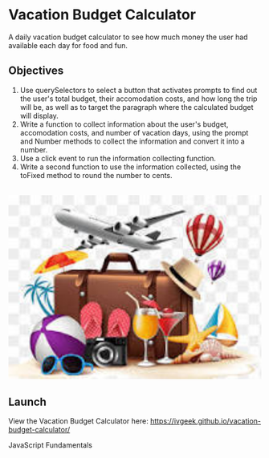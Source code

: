 # Vacation Budget Calculator

A daily vacation budget calculator to see how much money the user had available each day for food and fun.

## Objectives

1. Use querySelectors to select a button that activates prompts to find out the user's total budget, their accomodation costs, and how long the trip will be, as well as to target the paragraph where the calculated budget will display.
2. Write a function to collect information about the user's budget, accomodation costs, and number of vacation days, using the prompt and Number methods to collect the information and convert it into a number.
3. Use a click event to run the information collecting function.
4. Write a second function to use the information collected, using the toFixed method to round the number to cents.
<br />

<img width="673" alt="vacation-budget-calculator" src="https://github.com/iVGeek/vacation-budget-calculator/blob/main/img/suitcase.jpg">

## Launch

View the Vacation Budget Calculator here: https://ivgeek.github.io/vacation-budget-calculator/

JavaScript Fundamentals
